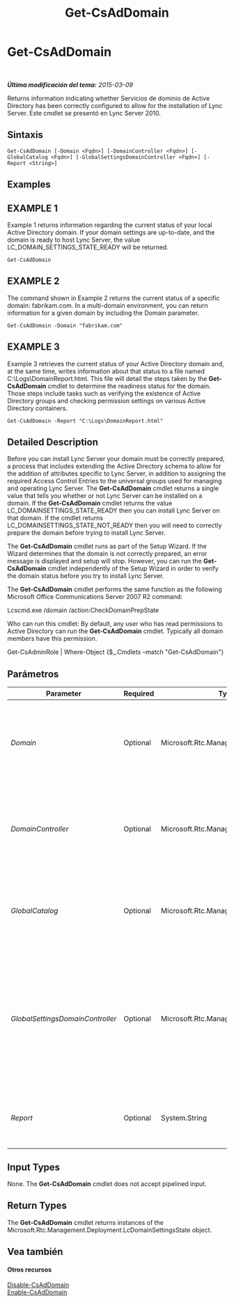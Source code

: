 ﻿---
title: Get-CsAdDomain
TOCTitle: Get-CsAdDomain
ms:assetid: 64554035-3ba5-4aa7-b5d3-91277f107275
ms:mtpsurl: https://technet.microsoft.com/es-es/library/Gg398453(v=OCS.15)
ms:contentKeyID: 48275476
ms.date: 01/07/2017
mtps_version: v=OCS.15
ms.translationtype: HT
---

# Get-CsAdDomain

 

_**Última modificación del tema:** 2015-03-09_

Returns information indicating whether Servicios de dominio de Active Directory has been correctly configured to allow for the installation of Lync Server. Este cmdlet se presentó en Lync Server 2010.

## Sintaxis

    Get-CsAdDomain [-Domain <Fqdn>] [-DomainController <Fqdn>] [-GlobalCatalog <Fqdn>] [-GlobalSettingsDomainController <Fqdn>] [-Report <String>]

## Examples

## EXAMPLE 1

Example 1 returns information regarding the current status of your local Active Directory domain. If your domain settings are up-to-date, and the domain is ready to host Lync Server, the value LC\_DOMAIN\_SETTINGS\_STATE\_READY will be returned.

    Get-CsAdDomain

## EXAMPLE 2

The command shown in Example 2 returns the current status of a specific domain: fabrikam.com. In a multi-domain environment, you can return information for a given domain by including the Domain parameter.

    Get-CsAdDomain -Domain "fabrikam.com" 

## EXAMPLE 3

Example 3 retrieves the current status of your Active Directory domain and, at the same time, writes information about that status to a file named C:\\Logs\\DomainReport.html. This file will detail the steps taken by the **Get-CsAdDomain** cmdlet to determine the readiness status for the domain. Those steps include tasks such as verifying the existence of Active Directory groups and checking permission settings on various Active Directory containers.

    Get-CsAdDomain -Report "C:\Logs\DomainReport.html"

## Detailed Description

Before you can install Lync Server your domain must be correctly prepared, a process that includes extending the Active Directory schema to allow for the addition of attributes specific to Lync Server, in addition to assigning the required Access Control Entries to the universal groups used for managing and operating Lync Server. The **Get-CsAdDomain** cmdlet returns a single value that tells you whether or not Lync Server can be installed on a domain. If the **Get-CsAdDomain** cmdlet returns the value LC\_DOMAINSETTINGS\_STATE\_READY then you can install Lync Server on that domain. If the cmdlet returns LC\_DOMAINSETTINGS\_STATE\_NOT\_READY then you will need to correctly prepare the domain before trying to install Lync Server.

The **Get-CsAdDomain** cmdlet runs as part of the Setup Wizard. If the Wizard determines that the domain is not correctly prepared, an error message is displayed and setup will stop. However, you can run the **Get-CsAdDomain** cmdlet independently of the Setup Wizard in order to verify the domain status before you try to install Lync Server.

The **Get-CsAdDomain** cmdlet performs the same function as the following Microsoft Office Communications Server 2007 R2 command:

Lcscmd.exe /domain /action:CheckDomainPrepState

Who can run this cmdlet: By default, any user who has read permissions to Active Directory can run the **Get-CsAdDomain** cmdlet. Typically all domain members have this permission.

Get-CsAdminRole | Where-Object {$\_.Cmdlets –match "Get-CsAdDomain"}

## Parámetros


<table>
<colgroup>
<col style="width: 25%" />
<col style="width: 25%" />
<col style="width: 25%" />
<col style="width: 25%" />
</colgroup>
<thead>
<tr class="header">
<th>Parameter</th>
<th>Required</th>
<th>Type</th>
<th>Description</th>
</tr>
</thead>
<tbody>
<tr class="odd">
<td><p><em>Domain</em></p></td>
<td><p>Optional</p></td>
<td><p>Microsoft.Rtc.Management.Deploy.Fqdn</p></td>
<td><p>Fully qualified domain name (FQDN) of the domain to be checked; for example: -Domain &quot;litwareinc.com&quot;. If this parameter is not specified, then the local domain will be checked.</p></td>
</tr>
<tr class="even">
<td><p><em>DomainController</em></p></td>
<td><p>Optional</p></td>
<td><p>Microsoft.Rtc.Management.Deploy.Fqdn</p></td>
<td><p>Enables administrators to specify the FQDN of the domain controller to be used when running the <strong>Get-CsAdDomain</strong> cmdlet. If not specified, the cmdlet will use the first available domain controller.</p></td>
</tr>
<tr class="odd">
<td><p><em>GlobalCatalog</em></p></td>
<td><p>Optional</p></td>
<td><p>Microsoft.Rtc.Management.Deploy.Fqdn</p></td>
<td><p>FQDN of a global catalog server in your domain. This parameter is not required if you are running the <strong>Get-CsAdDomain</strong> cmdlet on a computer with an account in your domain.</p></td>
</tr>
<tr class="even">
<td><p><em>GlobalSettingsDomainController</em></p></td>
<td><p>Optional</p></td>
<td><p>Microsoft.Rtc.Management.Deploy.Fqdn</p></td>
<td><p>FQDN of a domain controller where global settings are stored. If global settings are stored in the System container in Active Directory, then this parameter must point to the root domain controller. If global settings are stored in the Configuration container, then any domain controller can be used and this parameter can be omitted.</p></td>
</tr>
<tr class="odd">
<td><p><em>Report</em></p></td>
<td><p>Optional</p></td>
<td><p>System.String</p></td>
<td><p>Enables you to specify a file path for the log file created when the cmdlet runs. For example: -Report &quot;C:\Logs\DomainPrep.html&quot;</p></td>
</tr>
</tbody>
</table>


## Input Types

None. The **Get-CsAdDomain** cmdlet does not accept pipelined input.

## Return Types

The **Get-CsAdDomain** cmdlet returns instances of the Microsoft.Rtc.Management.Deployment.LcDomainSettingsState object.

## Vea también

#### Otros recursos

[Disable-CsAdDomain](disable-csaddomain.md)  
[Enable-CsAdDomain](enable-csaddomain.md)

